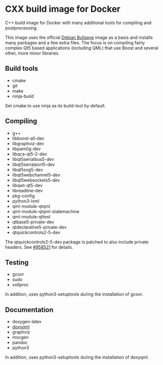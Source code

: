 CXX build image for Docker
==========================

C++ build image for Docker with many additional tools for compiling
and postprocessing.

This image uses the official [Debian Bullseye][1] image as a basis
and installs many packages and a few extra files. The focus is on
compiling fairly complex Qt5 based applications (including QML) that
use Boost and several other, more minor libraries.

Build tools
-----------

* cmake
* git
* make
* ninja-build

Set cmake to use ninja as its build-tool by default.

Compiling
---------

* g++
* libboost-all-dev
* libgraphviz-dev
* libpam0g-dev
* libqca-qt5-2-dev
* libqt5serialbus5-dev
* libqt5serialport5-dev
* libqt5svg5-dev
* libqt5webchannel5-dev
* libqt5websockets5-dev
* libqwt-qt5-dev
* libreadline-dev
* pkg-config
* python3-lxml
* qml-module-qtqml
* qml-module-qtqml-statemachine
* qml-module-qttest
* qtbase5-private-dev
* qtdeclarative5-private-dev
* qtquickcontrols2-5-dev

The qtquickcontrols2-5-dev package is patched to also include private
headers. See [#958521][2] for details.

Testing
-------

* gcovr
* sudo
* xsltproc

In addition, uses python3-setuptools during the installation of gcovr.

Documentation
-------------

* doxygen-latex
* [doxyqml][3]
* graphviz
* mscgen
* pandoc
* python3

In addition, uses python3-setuptools during the installation of doxyqml.

[1]: https://hub.docker.com/_/debian
[2]: https://bugs.debian.org/cgi-bin/bugreport.cgi?bug=958521
[3]: https://github.com/agateau/doxyqml
